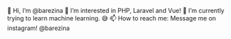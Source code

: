 👋 Hi, I’m @barezina
👀 I’m interested in PHP, Laravel and Vue!
🌱 I’m currently trying to learn machine learning. 😅
📫 How to reach me: Message me on instagram! @barezina

<!---
barezina/barezina is a ✨ special ✨ repository because its `README.md` (this file) appears on your GitHub profile.
You can click the Preview link to take a look at your changes.
--->
